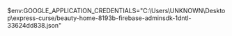 $env:GOOGLE_APPLICATION_CREDENTIALS="C:\Users\UNKNOWN\Desktop\express-curse/beauty-home-8193b-firebase-adminsdk-1dntl-33624dd838.json"
